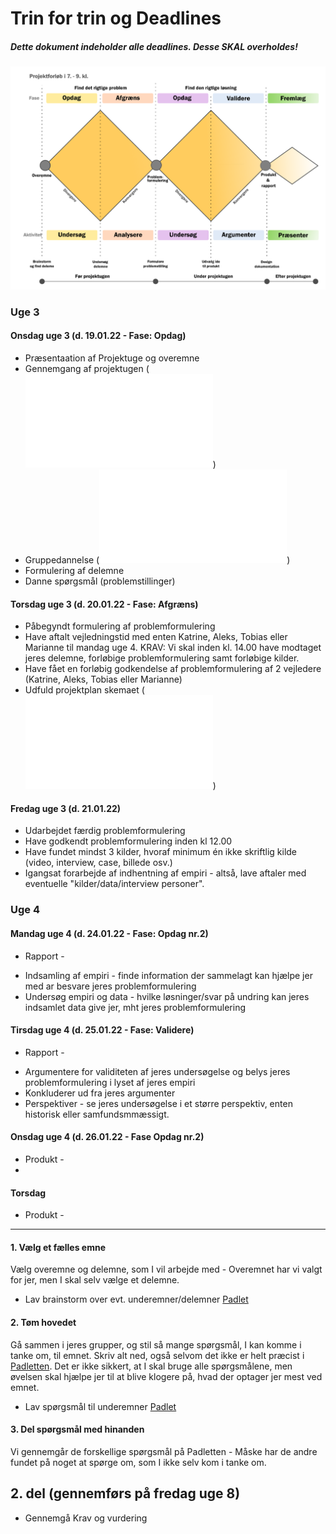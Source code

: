 
# Trin for trin og Deadlines

##### Dette dokument indeholder alle deadlines. Desse **SKAL** overholdes! 
![Process](https://github.com/AleksHolland84/Projektopgave2022/blob/main/images/Projektopgave_model.png)


### Uge 3

#### Onsdag uge 3   (d. 19.01.22  -  Fase: Opdag)
* Præsentaation af Projektuge og overemne
* Gennemgang af projektugen (![Drejebog](/Drejebog.md))      
* Gruppedannelse (![Gruppekontrakt](/ressourcer/ideide-Værktøj-Skabelon-Gruppekontrakt-A4.pdf))
* Formulering af delemne
* Danne spørgsmål (problemstillinger)

#### Torsdag uge 3  (d. 20.01.22  -  Fase: Afgræns)
* Påbegyndt formulering af problemformulering 
* Have aftalt vejledningstid med enten Katrine, Aleks, Tobias eller Marianne til mandag uge 4. KRAV: Vi skal inden kl. 14.00 have modtaget jeres delemne, forløbige problemformulering samt forløbige kilder. 
* Have fået en forløbig godkendelse af problemformulering af 2 vejledere (Katrine, Aleks, Tobias eller Marianne)
* Udfuld projektplan skemaet (![Projektplan](/ressourcer/ideide-Værktøj-Skabelon-Projektplan-A4-38.pdf))

#### Fredag uge 3  (d. 21.01.22)
* Udarbejdet færdig problemformulering
* Have godkendt problemformulering inden kl 12.00
* Have fundet mindst 3 kilder, hvoraf minimum én ikke skriftlig kilde (video, interview, case, billede osv.)
* Igangsat forarbejde af indhentning af empiri - altså, lave aftaler med eventuelle "kilder/data/interview personer".


### Uge 4 

#### Mandag uge 4 (d. 24.01.22  -  Fase: Opdag nr.2)
- Rapport -
* Indsamling af empiri - finde information der sammelagt kan hjælpe jer med ar besvare jeres problemformulering
* Undersøg empiri og data - hvilke løsninger/svar på undring kan jeres indsamlet data give jer, mht jeres problemformulering


#### Tirsdag uge 4 (d. 25.01.22  -  Fase:  Validere)
- Rapport -
* Argumentere for validiteten af jeres undersøgelse og belys jeres problemformulering i lyset af jeres empiri
* Konkluderer ud fra jeres argumenter
* Perspektiver - se jeres undersøgelse i et større perspektiv, enten historisk eller samfundsmmæssigt. 


#### Onsdag uge 4  (d. 26.01.22  -  Fase Opdag nr.2)
- Produkt -
- 


#### Torsdag
- Produkt - 



________________________________________________________________________________________________________________________________________________________________

#### 1. Vælg et fælles emne
Vælg overemne og delemne, som I vil arbejde med - Overemnet har vi valgt for jer, men I skal selv vælge et delemne. 
-    Lav brainstorm over evt. underemner/delemner [Padlet](https://padlet.com/aleks_holland_johansen1/vlk0iv9kro2wz13b)

#### 2. Tøm hovedet
Gå sammen i jeres grupper, og stil så mange spørgsmål, I kan komme i tanke om, til emnet. Skriv alt ned, også selvom det ikke er helt præcist i [Padletten](https://padlet.com/aleks_holland_johansen1/vlk0iv9kro2wz13b).
Det er ikke sikkert, at I skal bruge alle spørgsmålene, men øvelsen skal hjælpe jer til at blive klogere på, hvad der optager jer mest ved emnet. 
-    Lav spørgsmål til underemner [Padlet](https://padlet.com/aleks_holland_johansen1/vlk0iv9kro2wz13b)


#### 3. Del spørgsmål med hinanden
Vi gennemgår de forskellige spørgsmål på Padletten - Måske har de andre fundet på noget at spørge om, som I ikke selv kom i tanke om. 


## 2. del (gennemførs på fredag uge 8)
-    Gennemgå Krav og vurdering

